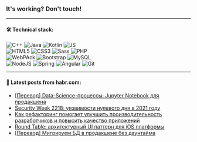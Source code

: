 ### It's working? Don't touch!

---

#### 🛠️ Technical stack:

![C++](https://img.shields.io/badge/C++-informational?logo=c%2B%2B&style=flat&logoColor=white&color=9C033A)
![Java](https://img.shields.io/badge/Java-informational?logo=java&style=flat&logoColor=white&color=007396)
![Kotlin](https://img.shields.io/badge/Kotlin-informational?logo=Kotlin&style=flat&logoColor=white&color=0095D5)
![JS](https://img.shields.io/badge/JS-informational?logo=javaScript&style=flat&logoColor=black&color=F7Df1E) <br>
![HTML5](https://img.shields.io/badge/HTML5-informational?logo=html5&style=flat&logoColor=white&color=E34F26)
![CSS3](https://img.shields.io/badge/CSS3-informational?logo=css3&style=flat&logoColor=white&color=157286)
![Sass](https://img.shields.io/badge/Saas-informational?logo=sass&style=flat&logoColor=white&color=hotpink)
![PHP](https://img.shields.io/badge/PHP-informational?logo=php&style=flat&logoColor=white&color=777BB4) <br>
![WebPAck](https://img.shields.io/badge/WebPack-informational?logo=webPack&style=flat&logoColor=white&color=FF6F00)
![Bootstrap](https://img.shields.io/badge/Bootstrap-informational?logo=Bootstrap&style=flat&logoColor=white&color=7952B3)
![MySQL](https://img.shields.io/badge/MySQL-informational?logo=MySQL&style=flat&logoColor=white&color=00f) <br>
![NodeJS](https://img.shields.io/badge/NodeJS-informational?logo=node.js&style=flat&logoColor=white&color=43853D)
![Spring](https://img.shields.io/badge/Spring-informational?logo=Spring&style=flat&logoColor=white&color=0A9EDC)
![Angular](https://img.shields.io/badge/Vue-informational?logo=vue.js&style=flat&logoColor=white&color=red)
![Git](https://img.shields.io/badge/Git-informational?logo=git&style=flat&logoColor=white&color=darkorange)

___

#### 💬 Latest posts from habr.com:

<!-- BLOG-POST-LIST:START -->
- [[Перевод] Data-Science-процессы: Jupyter Notebook для продакшена](https://habr.com/ru/post/662734/?utm_source=habrahabr&utm_medium=rss&utm_campaign=662734)
- [Security Week 2218: уязвимости нулевого дня в 2021 году](https://habr.com/ru/post/664040/?utm_source=habrahabr&utm_medium=rss&utm_campaign=664040)
- [Как рефакторинг помогает улучшить производительность разработчиков и повысить качество приложений](https://habr.com/ru/post/664168/?utm_source=habrahabr&utm_medium=rss&utm_campaign=664168)
- [Round Table: архитектурный UI паттерн для iOS платформы](https://habr.com/ru/post/663770/?utm_source=habrahabr&utm_medium=rss&utm_campaign=663770)
- [[Перевод] Мигрируем БД в продакшене без даунтайма](https://habr.com/ru/post/664028/?utm_source=habrahabr&utm_medium=rss&utm_campaign=664028)
<!-- BLOG-POST-LIST:END -->
